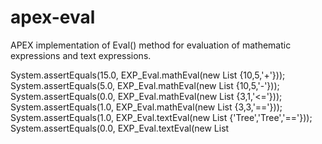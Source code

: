 # apex-eval

APEX implementation of Eval() method for evaluation of mathematic expressions and text expressions.

System.assertEquals(15.0,   EXP_Eval.mathEval(new List<Object> {10,5,'+'}));
System.assertEquals(5.0,   EXP_Eval.mathEval(new List<Object> {10,5,'-'}));
System.assertEquals(0.0,   EXP_Eval.mathEval(new List<Object> {3,1,'<='}));
System.assertEquals(1.0,   EXP_Eval.mathEval(new List<Object> {3,3,'=='}));
System.assertEquals(1.0,   EXP_Eval.textEval(new List<Object> {'Tree','Tree','=='}));
System.assertEquals(0.0,   EXP_Eval.textEval(new List<Object> {'Tee','Foset','=='}));

Source Blog: https://iandrosov.github.io/APEX-Expression-Eval/
